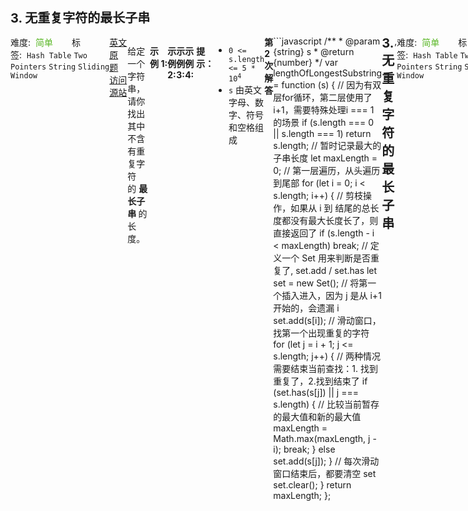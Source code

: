 <div style="font-size: 20px; margin-bottom: 15px; font-weight: bold;">3. 无重复字符的最长子串</div>
<div style="display: flex; font-size: 14px; justify-content: space-between;"><div><span style="margin-right: 30px;">难度:&nbsp;&nbsp;<label style="color: rgb(90, 183, 38);">简单</label></span><span style="margin-right: 30px;">标签:&nbsp;&nbsp;<code>Hash Table</code>&nbsp;<code>Two Pointers</code>&nbsp;<code>String</code>&nbsp;<code>Sliding Window</code></span></div><div><span style="margin-right: 15px;"><a href="https://leetcode.com/problems/longest-substring-without-repeating-characters/">英文原题</a></span><span><a href="https://leetcode-cn.com/problems/longest-substring-without-repeating-characters/">访问源站</a></span></div>
<hr style="height: 1px; margin: 1em 0px;" />
<p>给定一个字符串，请你找出其中不含有重复字符的 <strong>最长子串 </strong>的长度。</p>

<p> </p>

<p><strong>示例 1:</strong></p>

<pre>
<strong>输入: </strong>s = "abcabcbb"
<strong>输出: </strong>3 
<strong>解释:</strong> 因为无重复字符的最长子串是 <code>"abc"，所以其</code>长度为 3。
</pre>

<p><strong>示例 2:</strong></p>

<pre>
<strong>输入: </strong>s = "bbbbb"
<strong>输出: </strong>1
<strong>解释: </strong>因为无重复字符的最长子串是 <code>"b"</code>，所以其长度为 1。
</pre>

<p><strong>示例 3:</strong></p>

<pre>
<strong>输入: </strong>s = "pwwkew"
<strong>输出: </strong>3
<strong>解释: </strong>因为无重复字符的最长子串是 <code>"wke"</code>，所以其长度为 3。
     请注意，你的答案必须是 <strong>子串 </strong>的长度，<code>"pwke"</code> 是一个<em>子序列，</em>不是子串。
</pre>

<p><strong>示例 4:</strong></p>

<pre>
<strong>输入: </strong>s = ""
<strong>输出: </strong>0
</pre>

<p> </p>

<p><strong>提示：</strong></p>

<ul>
	<li><code>0 <= s.length <= 5 * 10<sup>4</sup></code></li>
	<li><code>s</code> 由英文字母、数字、符号和空格组成</li>
</ul>

<hr style="height: 1px; margin: 1em 0px;" />
<strong>第2次解答</strong>
```javascript
/**
 * @param {string} s
 * @return {number}
 */
var lengthOfLongestSubstring = function (s) {
  // 因为有双层for循环，第二层使用了 i+1，需要特殊处理i === 1的场景
  if (s.length === 0 || s.length === 1) return s.length;
  // 暂时记录最大的子串长度
  let maxLength = 0;
  // 第一层遍历，从头遍历到尾部
  for (let i = 0; i < s.length; i++) {
    // 剪枝操作，如果从 i 到 结尾的总长度都没有最大长度长了，则直接返回了
    if (s.length - i < maxLength) break;
    // 定义一个 Set 用来判断是否重复了, set.add / set.has
    let set = new Set();
    // 将第一个插入进入，因为 j 是从 i+1 开始的，会遗漏 i
    set.add(s[i]);
    // 滑动窗口，找第一个出现重复的字符
    for (let j = i + 1; j <= s.length; j++) {
      // 两种情况需要结束当前查找：1. 找到重复了，2.找到结束了
      if (set.has(s[j]) || j === s.length) {
        // 比较当前暂存的最大值和新的最大值
        maxLength = Math.max(maxLength, j - i);
        break;
      } else set.add(s[j]);
    }
    // 每次滑动窗口结束后，都要清空 set
    set.clear();
  }
  return maxLength;
};
<div style="font-size: 20px; margin-bottom: 15px; font-weight: bold;">3. 无重复字符的最长子串</div>,<div style="display: flex; font-size: 14px; justify-content: space-between;"><div><span style="margin-right: 30px;">难度:&nbsp;&nbsp;<label style="color: rgb(90, 183, 38);">简单</label></span><span style="margin-right: 30px;">标签:&nbsp;&nbsp;<code>Hash Table</code>&nbsp;<code>Two Pointers</code>&nbsp;<code>String</code>&nbsp;<code>Sliding Window</code></span></div><div><span style="margin-right: 15px;"><a href="https://leetcode.com/problems/longest-substring-without-repeating-characters/">英文原题</a></span><span><a href="https://leetcode-cn.com/problems/longest-substring-without-repeating-characters/">访问源站</a></span></div>,<hr style="height: 1px; margin: 1em 0px;" />,<p>给定一个字符串，请你找出其中不含有重复字符的 <strong>最长子串 </strong>的长度。</p>

<p> </p>

<p><strong>示例 1:</strong></p>

<pre>
<strong>输入: </strong>s = "abcabcbb"
<strong>输出: </strong>3 
<strong>解释:</strong> 因为无重复字符的最长子串是 <code>"abc"，所以其</code>长度为 3。
</pre>

<p><strong>示例 2:</strong></p>

<pre>
<strong>输入: </strong>s = "bbbbb"
<strong>输出: </strong>1
<strong>解释: </strong>因为无重复字符的最长子串是 <code>"b"</code>，所以其长度为 1。
</pre>

<p><strong>示例 3:</strong></p>

<pre>
<strong>输入: </strong>s = "pwwkew"
<strong>输出: </strong>3
<strong>解释: </strong>因为无重复字符的最长子串是 <code>"wke"</code>，所以其长度为 3。
     请注意，你的答案必须是 <strong>子串 </strong>的长度，<code>"pwke"</code> 是一个<em>子序列，</em>不是子串。
</pre>

<p><strong>示例 4:</strong></p>

<pre>
<strong>输入: </strong>s = ""
<strong>输出: </strong>0
</pre>

<p> </p>

<p><strong>提示：</strong></p>

<ul>
	<li><code>0 <= s.length <= 5 * 10<sup>4</sup></code></li>
	<li><code>s</code> 由英文字母、数字、符号和空格组成</li>
</ul>
,<hr style="height: 1px; margin: 1em 0px;" />,<strong>第2次解答</strong>,```javascript,/**, * @param {string} s, * @return {number}, */,var lengthOfLongestSubstring = function (s) {,  // 因为有双层for循环，第二层使用了 i+1，需要特殊处理i === 1的场景,  if (s.length === 0 || s.length === 1) return s.length;,  // 暂时记录最大的子串长度,  let maxLength = 0;,  // 第一层遍历，从头遍历到尾部,  for (let i = 0; i < s.length; i++) {,    // 剪枝操作，如果从 i 到 结尾的总长度都没有最大长度长了，则直接返回了,    if (s.length - i < maxLength) break;,    // 定义一个 Set 用来判断是否重复了, set.add / set.has,    let set = new Set();,    // 将第一个插入进入，因为 j 是从 i+1 开始的，会遗漏 i,    set.add(s[i]);,    // 滑动窗口，找第一个出现重复的字符,    for (let j = i + 1; j <= s.length; j++) {,      // 两种情况需要结束当前查找：1. 找到重复了，2.找到结束了,      if (set.has(s[j]) || j === s.length) {,        // 比较当前暂存的最大值和新的最大值,        maxLength = Math.max(maxLength, j - i);,        break;,      } else set.add(s[j]);,    },    // 每次滑动窗口结束后，都要清空 set,    set.clear();,  },  return maxLength;,};,```,<hr style="height: 1px; margin: 1em 0px;" />,<strong>第1次解答</strong>,```javascript,/**, * @param {string} s, * @return {number}, */,var lengthOfLongestSubstring = function (s) {,  // 如果是空字符串，直接返回 0,  if (s.length == 0) return 0;,,  // start： 基准的指针，指向字符子串起始位置,  let start = 0,,    // end：滑动指针，指向从 start 往后的字符,    end = 0,,    // maxCount：记录曾经找到的子串的最大值,    maxCount = 0;,,  /**,   * 使用双指针 start 和 end 进行滑动窗口查找,   *         p  w  w  k  e  w,   * 第一次： s                初始位置 start 指向字符串开头位置，end 为动态指针，默认为 0 位置，代表 start + end 位置,   * 第二次： s  e             将 start 的位置作为基准， end 往后查找，每移动一位，都进行校验,   *                          如果 start + end 位置的字符位于 subStrings 字符子串内，则表示从 start 位置往后，有至少一个元素是和 start + end 位置元素相同了。,   *                          如果不在 subStrings 字符子串内，则说明从 start 往后没有出现过该字符，则追加到 subStrings 末尾,   * 第三次：    s             把 start 往前走一步，end 重置，重新执行流程。,   * 结束：                  s 结束条件就是 start 已经到达字符串末尾了，end 结束条件是 start + end 已经到字符串末尾了。,   */,,  while (start < s.length) {,    // 初始化子串，每次基准指针改变均需要初始化,    let subStrings = "";,,    while (start + end < s.length) {,      if (subStrings.indexOf(s[start + end]) === -1) {,        subStrings += s[start + end];,        end++;,      } else {,        break;,      },    },    if (maxCount < subStrings.length) maxCount = subStrings.length;,    start += 1;,    end = 0;,  },  return maxCount;,};,```